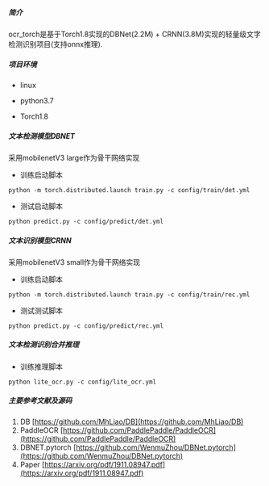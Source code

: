 ##### 简介
ocr_torch是基于Torch1.8实现的DBNet(2.2M) + CRNN(3.8M)实现的轻量级文字检测识别项目(支持onnx推理). 

##### 项目环境
- linux

- python3.7

- Torch1.8

##### 文本检测模型DBNET

采用mobilenetV3 large作为骨干网络实现

* 训练启动脚本
```
python -m torch.distributed.launch train.py -c config/train/det.yml
```

* 测试启动脚本
```
python predict.py -c config/predict/det.yml
```

##### 文本识别模型CRNN

采用mobilenetV3 small作为骨干网络实现

* 训练启动脚本
```
python -m torch.distributed.launch train.py -c config/train/rec.yml
```

* 测试测试脚本
```
python predict.py -c config/predict/rec.yml
```

##### 文本检测识别合并推理

* 训练推理脚本
```
python lite_ocr.py -c config/lite_ocr.yml
```

##### 主要参考文献及源码
1. DB [https://github.com/MhLiao/DB](https://github.com/MhLiao/DB)
2. PaddleOCR [https://github.com/PaddlePaddle/PaddleOCR](https://github.com/PaddlePaddle/PaddleOCR)
3. DBNET.pytorch [https://github.com/WenmuZhou/DBNet.pytorch](https://github.com/WenmuZhou/DBNet.pytorch)
4. Paper [https://arxiv.org/pdf/1911.08947.pdf](https://arxiv.org/pdf/1911.08947.pdf)